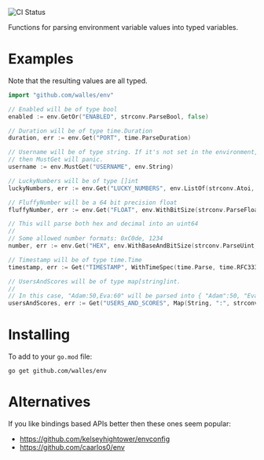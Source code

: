 ![CI Status](https://github.com/walles/env/actions/workflows/ci.yml/badge.svg?branch=main)

Functions for parsing environment variable values into typed variables.

# Examples

Note that the resulting values are all typed.

```go
import "github.com/walles/env"

// Enabled will be of type bool
enabled := env.GetOr("ENABLED", strconv.ParseBool, false)

// Duration will be of type time.Duration
duration, err := env.Get("PORT", time.ParseDuration)

// Username will be of type string. If it's not set in the environment,
// then MustGet will panic.
username := env.MustGet("USERNAME", env.String)

// LuckyNumbers will be of type []int
luckyNumbers, err := env.Get("LUCKY_NUMBERS", env.ListOf(strconv.Atoi, ","))

// FluffyNumber will be a 64 bit precision float
fluffyNumber, err := env.Get("FLOAT", env.WithBitSize(strconv.ParseFloat, 64))

// This will parse both hex and decimal into an uint64
//
// Some allowed number formats: 0xC0de, 1234
number, err := env.Get("HEX", env.WithBaseAndBitSize(strconv.ParseUint, 0, 64))

// Timestamp will be of type time.Time
timestamp, err := Get("TIMESTAMP", WithTimeSpec(time.Parse, time.RFC3339))

// UsersAndScores will be of type map[string]int.
//
// In this case, "Adam:50,Eva:60" will be parsed into { "Adam":50, "Eva":60 }.
usersAndScores, err := Get("USERS_AND_SCORES", Map(String, ":", strconv.Atoi, ","))
```

# Installing

To add to your `go.mod` file:

```
go get github.com/walles/env
```

# Alternatives

If you like bindings based APIs better then these ones seem popular:

* <https://github.com/kelseyhightower/envconfig>
* <https://github.com/caarlos0/env>
